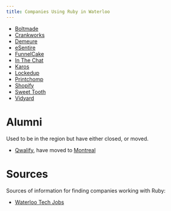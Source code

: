 ```yaml
---
title: Companies Using Ruby in Waterloo
---
```


* [Boltmade](http://www.boltmade.com/)
* [Crankworks](https://crankworks.ca/)
* [Demeure](https://www.demeure.com/)
* [eSentire](https://www.esentire.com/)
* [FunnelCake](http://getfunnelcake.com/)
* [In The Chat](http://inthechat.com/)
* [Karos](http://karos.ca)
* [Lockedup](http://lockedup.ca/)
* [Printchomp](https://www.printchomp.com/)
* [Shopify](https://www.shopify.ca/)
* [Sweet Tooth](https://www.sweettoothrewards.com/)
* [Vidyard](https://www.vidyard.com/)

# Alumni

Used to be in the region but have either closed, or moved.

* [Qwalify](https://qwalify.com/), have moved to [Montreal](https://en.wikipedia.org/wiki/Montreal)

# Sources

Sources of information for finding companies working with Ruby:

* [Waterloo Tech Jobs](https://www.waterlootechjobs.com/jobs/find/?query=ruby)
